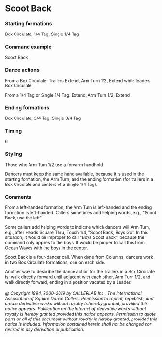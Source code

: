 
# Scoot Back

### Starting formations

Box Circulate, 1/4 Tag, Single 1/4 Tag

### Command example

Scoot Back

### Dance actions

From a Box Circulate: Trailers Extend, Arm Turn 1/2, Extend while leaders Box Circulate

From a 1/4 Tag or Single 1/4 Tag: Extend, Arm Turn 1/2, Extend

### Ending formations

Box Circulate, 3/4 Tag, Single 3/4 Tag

### Timing

6

### Styling

Those who Arm Turn 1/2 use a forearm handhold.

Dancers must keep the same hand available, because it is used in the starting formation, the Arm Turn, and the ending formation (for trailers in a Box Circulate and centers of a Single 1/4 Tag).

### Comments

From a left-handed formation, the Arm Turn is left-handed and the ending formation is left-handed. Callers sometimes add helping words, e.g., "Scoot Back, use the left".

Some callers add helping words to indicate which dancers will Arm Turn, e.g., after Heads Square Thru, Touch 1/4, "Scoot Back, Boys Go". In this situation, it would be improper to call "Boys Scoot Back", because the command only applies to the boys. It would be proper to call this from Ocean Waves with the boys in the center.

Scoot Back is a four-dancer call. When done from Columns, dancers work in two Box Circulate formations, one on each side.

Another way to describe the dance action for the Trailers in a Box Circulate is: walk directly forward until adjacent with each other, Arm Turn 1/2, and walk directly forward, ending in a position vacated by a Leader.

###### @ Copyright 1994, 2000-2019 by CALLERLAB Inc., The International Association of Square Dance Callers. Permission to reprint, republish, and create derivative works without royalty is hereby granted, provided this notice appears. Publication on the Internet of derivative works without royalty is hereby granted provided this notice appears. Permission to quote parts or all of this document without royalty is hereby granted, provided this notice is included. Information contained herein shall not be changed nor revised in any derivation or publication.
